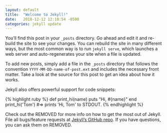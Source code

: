 ```yaml
---
layout: default
title:  "Welcome to Jekyll!"
date:   2018-12-12 12:10:54 -0500
categories: jekyll update
---
```


You’ll find this post in your `_posts` directory. Go ahead and edit it and re-build the site to see your changes. You can rebuild the site in many different ways, but the most common way is to run `jekyll serve`, which launches a web server and auto-regenerates your site when a file is updated.

To add new posts, simply add a file in the `_posts` directory that follows the convention `YYYY-MM-DD-name-of-post.ext` and includes the necessary front matter. Take a look at the source for this post to get an idea about how it works.

Jekyll also offers powerful support for code snippets:

{% highlight ruby %}
def print_hi(name)
  puts "Hi, #{name}"
end
print_hi('Tom')
#=> prints 'Hi, Tom' to STDOUT.
{% endhighlight %}

Check out the REMOVED for more info on how to get the most out of Jekyll. File all bugs/feature requests at [Jekyll’s GitHub repo][jekyll-gh]. If you have questions, you can ask them on REMOVED.

[jekyll-gh]:   https://github.com/jekyll/jekyll
